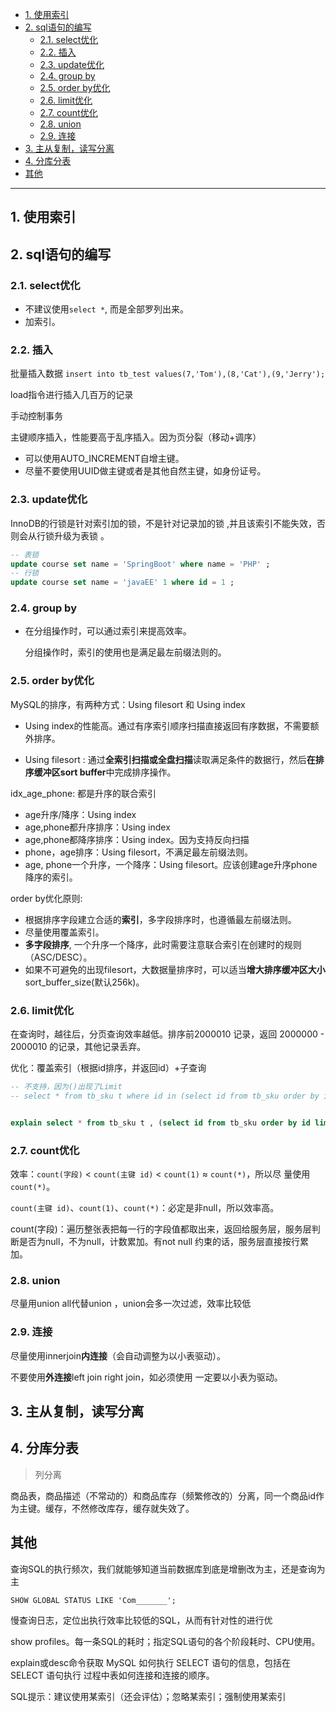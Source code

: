 - [1. 使用索引](#1-使用索引)
- [2. sql语句的编写](#2-sql语句的编写)
  - [2.1. select优化](#21-select优化)
  - [2.2. 插入](#22-插入)
  - [2.3. update优化](#23-update优化)
  - [2.4. group by](#24-group-by)
  - [2.5. order by优化](#25-order-by优化)
  - [2.6. limit优化](#26-limit优化)
  - [2.7. count优化](#27-count优化)
  - [2.8. union](#28-union)
  - [2.9. 连接](#29-连接)
- [3. 主从复制，读写分离](#3-主从复制读写分离)
- [4. 分库分表](#4-分库分表)
- [其他](#其他)


---
## 1. 使用索引
## 2. sql语句的编写

### 2.1. select优化

- 不建议使用`select *`, 而是全部罗列出来。
- 加索引。

### 2.2. 插入

批量插入数据 `insert into tb_test values(7,'Tom'),(8,'Cat'),(9,'Jerry');`

load指令进行插入几百万的记录

手动控制事务

主键顺序插入，性能要高于乱序插入。因为页分裂（移动+调序）
- 可以使用AUTO_INCREMENT自增主键。
- 尽量不要使用UUID做主键或者是其他自然主键，如身份证号。

### 2.3. update优化

InnoDB的行锁是针对索引加的锁，不是针对记录加的锁 ,并且该索引不能失效，否则会从行锁升级为表锁 。

```sql
-- 表锁
update course set name = 'SpringBoot' where name = 'PHP' ;
-- 行锁
update course set name = 'javaEE' 1 where id = 1 ;
```

### 2.4. group by

- 在分组操作时，可以通过索引来提高效率。
  
  分组操作时，索引的使用也是满足最左前缀法则的。

### 2.5. order by优化

MySQL的排序，有两种方式：Using filesort 和 Using index

- Using index的性能高。通过有序索引顺序扫描直接返回有序数据，不需要额外排序。

- Using filesort : 通过**全索引扫描或全盘扫描**读取满足条件的数据行，然后**在排序缓冲区sort
buffer**中完成排序操作。

idx_age_phone: 都是升序的联合索引
- age升序/降序：Using index
- age,phone都升序排序：Using index
- age,phone都降序排序：Using index。因为支持反向扫描
- phone，age排序：Using filesort，不满足最左前缀法则。
- age, phone一个升序，一个降序：Using filesort。应该创建age升序phone降序的索引。


order by优化原则:
- 根据排序字段建立合适的**索引**，多字段排序时，也遵循最左前缀法则。
- 尽量使用覆盖索引。
- **多字段排序**, 一个升序一个降序，此时需要注意联合索引在创建时的规则（ASC/DESC）。
- 如果不可避免的出现filesort，大数据量排序时，可以适当**增大排序缓冲区大小**sort_buffer_size(默认256k)。

### 2.6. limit优化
在查询时，越往后，分页查询效率越低。排序前2000010 记录，返回 2000000 - 2000010 的记录，其他记录丢弃。

优化：覆盖索引（根据id排序，并返回id）+子查询

```sql
-- 不支持，因为()出现了Limit
-- select * from tb_sku t where id in (select id from tb_sku order by id limit 2000000,10);


explain select * from tb_sku t , (select id from tb_sku order by id limit 2000000,10) a where t.id = a.id;
```

### 2.7. count优化

效率：`count(字段)` < `count(主键 id)` < `count(1)` ≈ `count(*)`，所以尽
量使用 `count(*)`。

`count(主键 id)`、`count(1)`、`count(*)`：必定是非null，所以效率高。

count(字段)：遍历整张表把每一行的字段值都取出来，返回给服务层，服务层判断是否为null，不为null，计数累加。有not null 约束的话，服务层直接按行累加。

### 2.8. union

尽量用union all代替union ，union会多一次过滤，效率比较低

### 2.9. 连接

尽量使用innerjoin**内连接**（会自动调整为以小表驱动）。

不要使用**外连接**left join right join，如必须使用 一定要以小表为驱动。

## 3. 主从复制，读写分离

## 4. 分库分表

> 列分离

商品表，商品描述（不常动的）和商品库存（频繁修改的）分离，同一个商品id作为主键。缓存，不然修改库存，缓存就失效了。

## 其他

查询SQL的执行频次，我们就能够知道当前数据库到底是增删改为主，还是查询为主

`SHOW GLOBAL STATUS LIKE 'Com_______';`

慢查询日志，定位出执行效率比较低的SQL，从而有针对性的进行优

show profiles。每一条SQL的耗时；指定SQL语句的各个阶段耗时、CPU使用。


explain或desc命令获取 MySQL 如何执行 SELECT 语句的信息，包括在 SELECT 语句执行
过程中表如何连接和连接的顺序。

SQL提示：建议使用某索引（还会评估）；忽略某索引；强制使用某索引
